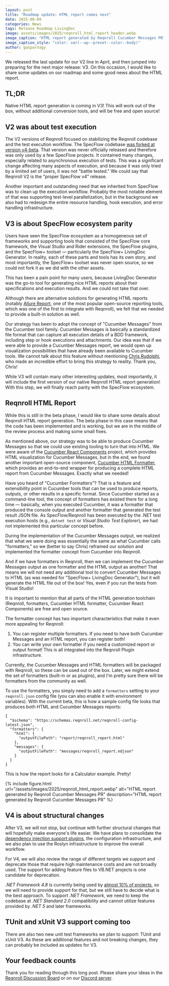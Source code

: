 ```yaml
---
layout: post
title: "Roadmap update: HTML report comes next"
date: 2025-06-09
categories: News
tags: Release Roadmap LivingDoc
image: assets/images/2025/reqnroll_html_report_header.webp
image_caption: "HTML report generated by Reqnroll Cucumber Messages PR"
image_caption_style: "color: var(--wp--preset--color--body)"
author: gasparnagy
---
```


We released the last update for our V2 line in April, and then jumped into preparing for the next major release: V3. On this occasion, I would like to share some updates on our roadmap and some good news about the HTML report.

## TL;DR

Native HTML report generation is coming in V3! This will work out of the box, without additional conversion tools, and will be free and open source!

## V2 was about test execution

The V2 versions of Reqnroll focused on stabilizing the Reqnroll codebase and the test execution workflow. The SpecFlow codebase [was forked at version v4-beta](2024-02-08-from-specflow-to-reqnroll-why-and-how.md). That version was never officially released and therefore was only used by a few SpecFlow projects. It contained many changes, especially related to asynchronous execution of tests. This was a significant change affecting many aspects of execution, and because it was only tried by a limited set of users, it was not "battle tested." We could say that Reqnroll V2 is the "proper SpecFlow v4" release.

Another important and outstanding need that we inherited from SpecFlow was to clean up the execution workflow. Probably the most notable element of that was supporting test-level parallelization, but in the background we also had to redesign the entire resource handling, hook execution, and error handling infrastructure.

## V3 is about SpecFlow ecosystem parity

Users have seen the SpecFlow ecosystem as a homogeneous set of frameworks and supporting tools that consisted of the SpecFlow core framework, the Visual Studio and Rider extensions, the SpecFlow plugins, and the SpecFlow+ toolset — particularly the SpecFlow+ LivingDoc Generator. In reality, each of these parts and tools has its own story, and most importantly, the SpecFlow+ toolset was never open source, so we could not fork it as we did with the other assets.

This has been a pain point for many users, because LivingDoc Generator was the go-to tool for generating nice HTML reports about their specifications and execution results. And we could not take that over.

Although there are alternative solutions for generating HTML reports (notably [Allure Report](https://allurereport.org/), one of the most popular open-source reporting tools, which was one of the first to integrate with Reqnroll), we felt that we needed to provide a built-in solution as well.

Our strategy has been to adopt the concept of "Cucumber Messages" from the Cucumber tool family. Cucumber Messages is basically a standardized file format that can capture all execution details of a BDD framework, including step or hook executions and attachments. Our idea was that if we were able to provide a Cucumber Messages report, we would open up visualization possibilities that have already been available to Cucumber tools. We cannot talk about this feature without mentioning [Chris Rudolphi](https://github.com/clrudolphi), who made an incredible effort to bring this strategy to reality. Thank you, Chris!

While V3 will contain many other interesting updates, most importantly, it will include the first version of our native Reqnroll HTML report generation! With this step, we will finally reach parity with the SpecFlow ecosystem.

## Reqnroll HTML Report

While this is still in the beta phase, I would like to share some details about Reqnroll HTML report generation. The beta phase in this case means that the code has been implemented and is working, but we are in the middle of the review process and making some small fixes.

As mentioned above, our strategy was to be able to produce Cucumber Messages so that we could use existing tooling to turn that into HTML. We were aware of the [Cucumber React Components](https://github.com/cucumber/react-components) project, which provides HTML visualization for Cucumber Messages, but in the end, we found another important open-source component, [Cucumber HTML Formatter](https://github.com/cucumber/html-formatter/), which provides an end-to-end wrapper for producing a complete HTML report from Cucumber Messages. Exactly what we needed!

Have you heard of "Cucumber Formatters"? That is a feature and extensibility point in Cucumber tools that can be used to produce reports, outputs, or other results in a specific format. Since Cucumber started as a command-line tool, the concept of formatters has existed there for a long time — basically, when you executed Cucumber, it was a formatter that produced the console output and another formatter that generated the test result JSON file. As SpecFlow/Reqnroll has been executed by the .NET test execution hosts (e.g., `dotnet test` or *Visual Studio Test Explorer*), we had not implemented this particular concept before.

During the implementation of the Cucumber Messages output, we realized that what we were doing was essentially the same as what Cucumber calls "formatters," so we (better to say Chris) reframed our solution and implemented the formatter concept from Cucumber into Reqnroll.

And if we have formatters in Reqnroll, then we can implement the Cucumber Messages output as one formatter and the HTML output as another! That means we will not need any additional tool to convert Cucumber Messages to HTML (as was needed for "SpecFlow+ LivingDoc Generator"), but it will generate the HTML file out of the box! Yes, even if you run the tests from Visual Studio!

It is important to mention that all parts of the HTML generation toolchain (Reqnroll, formatters, Cucumber HTML formatter, Cucumber React Components) are free and open source.

The formatter concept has two important characteristics that make it even more appealing for Reqnroll:
1. You can register multiple formatters. If you need to have both Cucumber Messages and an HTML report, you can register both!
2. You can write your own formatter if you need a customized report or output format! This is all integrated into the Reqnroll Plugin infrastructure.

Currently, the Cucumber Messages and HTML formatters will be packaged with Reqnroll, so these can be used out of the box. Later, we might extend the set of formatters (built-in or as plugins), and I'm pretty sure there will be formatters from the community as well.

To use the formatters, you simply need to add a `formatters` setting to your `reqnroll.json` config file (you can also enable it with environment variables). With the current beta, this is how a sample config file looks that produces both HTML and Cucumber Messages reports:

```
{
  "$schema": "https://schemas.reqnroll.net/reqnroll-config-latest.json",
  "formatters": {
    "html": {
      "outputFilePath": "report/reqnroll_report.html"
    },
    "messages": {
      "outputFilePath": "messages/reqnroll_report.ndjson"
    }
  }
}
```

This is how the report looks for a Calculator example. Pretty!

{% include figure.html url="/assets/images/2025/reqnroll_html_report.webp" alt="HTML report generated by Reqnroll Cucumber Messages PR" description="HTML report generated by Reqnroll Cucumber Messages PR" %}

## V4 is about structural changes

After V3, we will not stop, but continue with further structural changes that will hopefully make everyone's life easier. We have plans to consolidate the [dependency injection support plugins](https://github.com/orgs/reqnroll/discussions/472), the configuration infrastructure, and we also plan to use the Roslyn infrastructure to improve the overall workflow.

For V4, we will also review the range of different targets we support and deprecate those that require high maintenance costs and are not broadly used. The support for adding feature files to VB.NET projects is one candidate for deprecation.

*.NET Framework 4.8* is currently being used by [almost 10% of projects](2025-06-06-monthly-stats-2025-05.md), so we will need to provide support for that, but we still have to decide what is the best approach. To support *.NET Framework*, we need to keep the codebase at *.NET Standard 2.0* compatibility and cannot utilize features provided by *.NET 5* and later frameworks.

## TUnit and xUnit V3 support coming too

There are also two new unit test frameworks we plan to support: TUnit and xUnit V3. As these are additional features and not breaking changes, they can probably be included as updates for V3.

## Your feedback counts

Thank you for reading through this long post. Please share your ideas in the [Reqnroll Discussion Board](https://github.com/orgs/reqnroll/discussions/categories/ideas) or on our [Discord server](https://go.reqnroll.net/discord-invite).